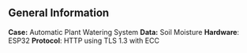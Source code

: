 ## General Information

**Case:** Automatic Plant Watering System
**Data:** Soil Moisture
**Hardware**: ESP32
**Protocol**: HTTP using TLS 1.3 with ECC
